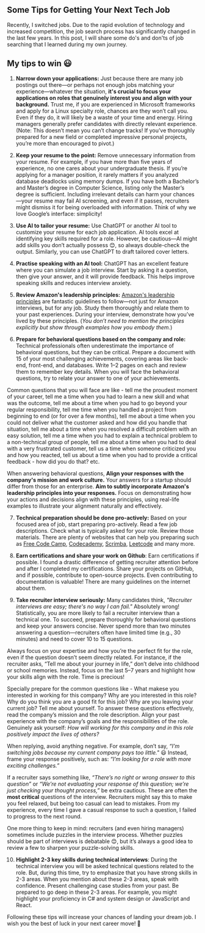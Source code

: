 ## Some Tips for Getting Your Next Tech Job

Recently, I switched jobs. Due to the rapid evolution of technology and increased competition, the job search process has significantly changed in the last few years. In this post, I will share some do's and don'ts of job searching that I learned during my own journey.

## My tips to win 😃

1. **Narrow down your applications:** Just because there are many job postings out there—or perhaps not enough jobs matching your experience—whatever the situation, **it's crucial to focus your applications on roles that genuinely interest you and align with your background.** Trust me, if you are experienced in Microsoft frameworks and apply for a Linux specialty role, chances are they won’t call you. Even if they do, it will likely be a waste of your time and energy. Hiring managers generally prefer candidates with directly relevant experience.
(Note: This doesn’t mean you can’t change tracks! If you’ve thoroughly prepared for a new field or completed impressive personal projects, you’re more than encouraged to pivot.)  

2. **Keep your resume to the point:** Remove unnecessary information from your resume. For example, if you have more than five years of experience, no one cares about your undergraduate thesis. If you’re applying for a manager position, it rarely matters if you analyzed database deadlocks using memory dumps. If you have both a Bachelor’s and Master’s degree in Computer Science, listing only the Master’s degree is sufficient.
Including irrelevant details can harm your chances—your resume may fail AI screening, and even if it passes, recruiters might dismiss it for being overloaded with information. Think of why we love Google’s interface: simplicity!

3. **Use AI to tailor your resume:** Use ChatGPT or another AI tool to customize your resume for each job application. AI tools excel at identifying key skills required for a role. However, be cautious—AI might add skills you don’t actually possess 😊, so always double-check the output. Similarly, you can use ChatGPT to draft tailored cover letters.

4. **Practise speaking with an AI tool:** ChatGPT has an excellent feature where you can simulate a job interview. Start by asking it a question, then give your answer, and it will provide feedback. This helps improve speaking skills and reduces interview anxiety.

5. **Review Amazon's leadership principles:** [Amazon's leadership principles](https://www.amazon.jobs/content/en/our-workplace/leadership-principles) are fantastic guidelines to follow—not just for Amazon interviews, but for any job. Study them thoroughly and relate them to your past experiences. During your interview, demonstrate how you’ve lived by these principles. (*You don’t need to mention the principles explicitly but show through examples how you embody them.*)

6. **Prepare for behavioral questions based on the company and role:** Technical professionals often underestimate the importance of behavioral questions, but they can be critical. Prepare a document with 15 of your most challenging achievements, covering areas like back-end, front-end, and databases. Write 1–2 pages on each and review them to remember key details. When you will face the behavioral questions, try to relate your answer to one of your achievements. 

Common questions that you will face are like - tell me the proudest moment of your career, tell me a time when you had to learn a new skill and what was the outcome, tell me about a time when you had to go beyond your regular responsibility, tell me time when you handled a project from beginning to end (or for over a few months), tell me about a time when you could not deliver what the customer asked and how did you handle that situation, tell me about a time when you resolved a difficult problem with an easy solution, tell me a time when you had to explain a technical problem to a non-technical group of people, tell me about a time when you had to deal with a very frustrated customer, tell us a time when someone criticized you and how you reacted, tell us about a time when you had to provide a critical feedback - how did you do that? etc. 

When answering behavioral questions, **Align your responses with the company's mission and work culture.** Your answers for a startup should differ from those for an enterprise. **Aim to subtly incorporate Amazon's leadership principles into your responses.** Focus on demonstrating how your actions and decisions align with these principles, using real-life examples to illustrate your alignment naturally and effectively.


7. **Technical preparation should be done pro-actively:** Based on your focused area of job, start preparing pro-actively. Read a few job descriptions. Check what is typically asked for your role. Review those materials. There are plenty of websites that can help you preparing such as [Free Code Camp](https://www.freecodecamp.org/learn), [Codecademy](https://www.codecademy.com/learn), [Scrimba](https://scrimba.com/home), [Leetcode](https://leetcode.com/explore/interview/) and many more.   


8. **Earn certifications and share your work on Github**: Earn certifications if possible. I found a drastic difference of getting recruiter attention before and after I completed my certifications. Share your projects on GitHub, and if possible, contribute to open-source projects. Even contributing to documentation is valuable! There are many guidelines on the internet about them. 

9. **Take recruiter interview seriously:** Many candidates think, *"Recruiter interviews are easy; there's no way I can fail."* Absolutely wrong! Statistically, you are more likely to fail a recruiter interview than a technical one. To succeed, prepare thoroughly for behavioral questions and keep your answers concise. Never spend more than two minutes answering a question—recruiters often have limited time (e.g., 30 minutes) and need to cover 10 to 15 questions.

Always focus on your expertise and how you’re the perfect fit for the role, even if the question doesn’t seem directly related. For instance, if the recruiter asks, “Tell me about your journey in life,” don’t delve into childhood or school memories. Instead, focus on the last 5–7 years and highlight how your skills align with the role. Time is precious! 

Specially prepare for the common questions like - What makese you interested in working for this company? Why are you interested in this role? Why do you think you are a good fit for this job? Why are you leaving your current job?  Tell me about yourself. To answer these questions effectively, read the company’s mission and the role description. Align your past experience with the company’s goals and the responsibilities of the role. Genuinely ask yourself: *How will working for this company and in this role positively impact the lives of others?* 

When replying, avoid anything negative. For example, don’t say, *“I’m switching jobs because my current company pays too little."* 😃 Instead, frame your response positively, such as: *“I’m looking for a role with more exciting challenges.”*


If a recruiter says something like, *“There’s no right or wrong answer to this question”* or *“We’re not evaluating your response of this question; we’re just checking your thought process,”* be extra cautious. These are often the **most critical** questions of the interview. Recruiters might say this to make you feel relaxed, but being too casual can lead to mistakes. From my experience, every time I gave a casual response to such a question, I failed to progress to the next round.

One more thing to keep in mind: recruiters (and even hiring managers) sometimes include puzzles in the interview process. Whether puzzles should be part of interviews is debatable 😊, but it’s always a good idea to review a few to sharpen your puzzle-solving skills.      


10. **Highlight 2-3 key skills during technical interviews**: During the technical interview you will be asked technical questions related to the role. But, during this time, try to emphasize that you have strong skills in 2-3 areas. When you mention about these 2-3 areas, speak with confidence. Present challenging case studies from your past. Be prepared to go deep in these 2-3 areas. For example, you might highlight your proficiency in C# and system design or JavaScript and React.



Following these tips will increase your chances of landing your dream job. I wish you the best of luck in your next career move! 🎉


